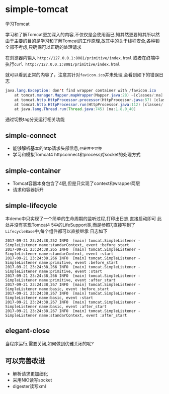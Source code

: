 # simple-tomcat
学习Tomcat

学习和了解Tomcat更加深入的内容,不仅仅是会使用而已,知其然更要知其所以然
由于主要的目的是学习和了解Tomcat的工作原理,故其中的关于线程安全,各种锁全部不考虑,只确保可以正确的处理请求

在浏览器内输入 `http://127.0.0.1:8081/primitive/index.html`
或者在终端中执行`curl http://127.0.0.1:8081/primitive/index.html`

就可以看到正常的内容了，注意其针对`favicon.ico`并未处理,会看到如下的错误日志
```java
java.lang.Exception: don't find wrapper container with /favicon.ico
	at tomcat.manager.Mapper.mapWrapper(Mapper.java:28) ~[classes/:na]
	at tomcat.http.HttpProcessor.processor(HttpProcessor.java:57) [classes/:na]
	at tomcat.http.HttpProcessor.run(HttpProcessor.java:112) [classes/:na]
	at java.lang.Thread.run(Thread.java:745) [na:1.8.0_40]

```

通过切换tag分支运行相关功能

## simple-connect

- 能够解析基本的http请求头部信息,`但是并不完整`
- 学习和模拟Tomcat4 httpconnect和process对socket的处理方式

## simple-container

- Tomcat容器本身包含了4层,但是只实现了context和wrapper两层
- 请求和容器拆开

## simple-lifecycle

本demo中只实现了一个简单的生命周期的监听过程,打印出日志,直接启动即可
此处并没有实现Tomcat4 5中的LifeSupport类,而是参照7,直接写到了`LifecycleBase`中,每个组件都可以直接继承
日志如下
```
2017-09-21 23:24:38,252 INFO  [main] tomcat.SimpleListener - SimpleListener name:standarContext, event :before_start
2017-09-21 23:24:38,265 INFO  [main] tomcat.SimpleListener - SimpleListener name:standarContext, event :start
2017-09-21 23:24:38,266 INFO  [main] tomcat.SimpleListener - SimpleListener name:primitive, event :before_start
2017-09-21 23:24:38,266 INFO  [main] tomcat.SimpleListener - SimpleListener name:primitive, event :start
2017-09-21 23:24:38,266 INFO  [main] tomcat.SimpleListener - SimpleListener name:primitive, event :after_start
2017-09-21 23:24:38,267 INFO  [main] tomcat.SimpleListener - SimpleListener name:basic, event :before_start
2017-09-21 23:24:38,267 INFO  [main] tomcat.SimpleListener - SimpleListener name:basic, event :start
2017-09-21 23:24:38,267 INFO  [main] tomcat.SimpleListener - SimpleListener name:basic, event :after_start
2017-09-21 23:24:38,267 INFO  [main] tomcat.SimpleListener - SimpleListener name:standarContext, event :after_start

```

## elegant-close

当程序运行,需要关闭,如何做到优雅关闭的呢?

## 可以完善改进

- 解析请求更加细化
- 采用NIO读写socket
- digester读写xml




